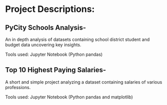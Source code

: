 # Project Descriptions:

## PyCity Schools Analysis-
An in depth analysis of datasets containing school district student and budget data uncovering key insights.

Tools used: Jupyter Notebook (Python pandas)

## Top 10 Highest Paying Salaries-
A short and simple project analyzing a dataset containing salaries of various professions.

Tools used: Jupyter Notebook (Python pandas and matplotlib)
